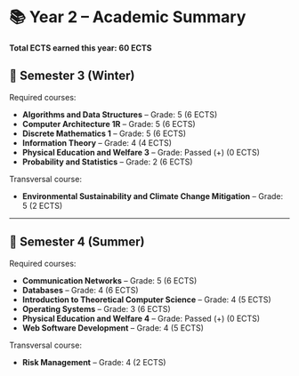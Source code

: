# 📚 Year 2 – Academic Summary

**Total ECTS earned this year: 60 ECTS**

## 📘 Semester 3 (Winter)

Required courses:
- **Algorithms and Data Structures** – Grade: 5 (6 ECTS)
- **Computer Architecture 1R** – Grade: 5 (6 ECTS)
- **Discrete Mathematics 1** – Grade: 5 (6 ECTS)
- **Information Theory** – Grade: 4 (4 ECTS)
- **Physical Education and Welfare 3** – Grade: Passed (+) (0 ECTS)
- **Probability and Statistics** – Grade: 2 (6 ECTS)

Transversal course:
- **Environmental Sustainability and Climate Change Mitigation** – Grade: 5 (2 ECTS)

---

## 📙 Semester 4 (Summer)

Required courses:
- **Communication Networks** – Grade: 5 (6 ECTS)
- **Databases** – Grade: 4 (6 ECTS)
- **Introduction to Theoretical Computer Science** – Grade: 4 (5 ECTS)
- **Operating Systems** – Grade: 3 (6 ECTS)
- **Physical Education and Welfare 4** – Grade: Passed (+) (0 ECTS)
- **Web Software Development** – Grade: 4 (5 ECTS)

Transversal course:
- **Risk Management** – Grade: 4 (2 ECTS)